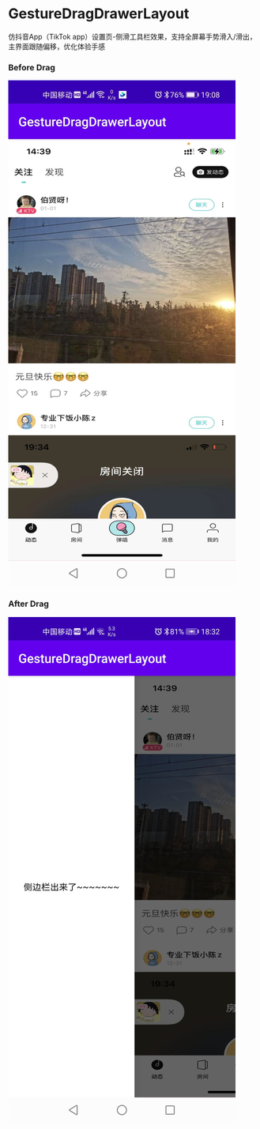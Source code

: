 # GestureDragDrawerLayout
仿抖音App（TikTok app）设置页-侧滑工具栏效果，支持全屏幕手势滑入/滑出，主界面跟随偏移，优化体验手感
### Before Drag
![](https://github.com/ztoString/GestureDragDrawerLayout/blob/main/Slide_in.jpg)
### After Drag
![](https://github.com/ztoString/GestureDragDrawerLayout/blob/main/Slide_out.jpg)
